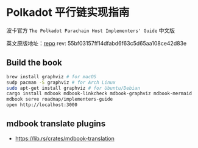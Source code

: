 # Polkadot 平行链实现指南

波卡官方 `The Polkadot Parachain Host Implementers' Guide` 中文版

英文原版地址：[repo](https://github.com/paritytech/polkadot/tree/master/roadmap/implementers-guide) rev: 55bf03157ff14dfabd6f63c5d65aa108ce42d83e

## Build the book

```sh
brew install graphviz # for macOS
sudp pacman -S graphviz # for Arch Linux
sudo apt-get install graphviz # for Ubuntu/Debian
cargo install mdbook mdbook-linkcheck mdbook-graphviz mdbook-mermaid
mdbook serve roadmap/implementers-guide
open http://localhost:3000
```

## mdbook translate plugins

* <https://lib.rs/crates/mdbook-translation>
